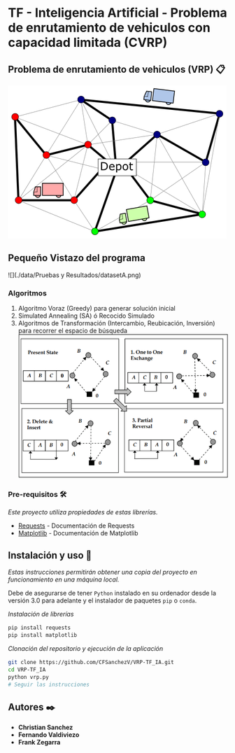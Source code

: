 # TF - Inteligencia Artificial - Problema de enrutamiento de vehiculos con capacidad limitada (CVRP) #

## Problema de enrutamiento de vehiculos (VRP) 📋
![](./res/VehicleRoute.png)


## Pequeño Vistazo del programa
![](./data/Pruebas y Resultados/datasetA.png)


### Algoritmos
1. Algoritmo Voraz (Greedy) para generar solución inicial
2. Simulated Annealing (SA) ó Recocido Simulado
3. Algoritmos de Transformación (Intercambio, Reubicación, Inversión) para recorrer el espacio de búsqueda
![](./res/generacionVecinos.PNG)


### Pre-requisitos 🛠️

_Este proyecto utiliza propiedades de estas librerías._ 

* [Requests](https://requests.readthedocs.io/en/master/) - Documentación de Requests
* [Matplotlib](https://matplotlib.org/3.3.3/contents.html) - Documentación de Matplotlib


## Instalación y uso 🔧
_Estas instrucciones permitirán obtener una copia del proyecto en funcionamiento en una máquina local._

Debe de asegurarse de tener `Python` instalado en su ordenador desde la versión 3.0 para adelante y el instalador de paquetes `pip` o `conda`.

_Instalación de librerías_

```bash
pip install requests
pip install matplotlib
```

_Clonación del repositorio y ejecución de la aplicación_

```bash
git clone https://github.com/CFSanchezV/VRP-TF_IA.git
cd VRP-TF_IA
python vrp.py
# Seguir las instrucciones
```


## Autores ✒️

* **Christian Sanchez** 
* **Fernando Valdiviezo** 
* **Frank Zegarra** 